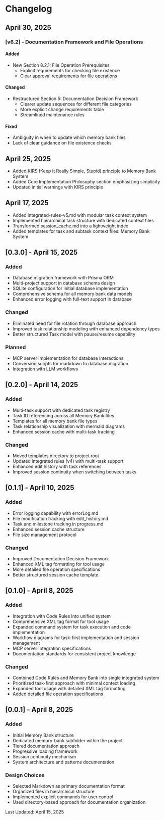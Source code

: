 # Changelog

## April 30, 2025
### [v6.2] - Documentation Framework and File Operations
#### Added
- New Section 8.2.1: File Operation Prerequisites
  - Explicit requirements for checking file existence
  - Clear approval requirements for file operations

#### Changed
- Restructured Section 5: Documentation Decision Framework
  - Clearer update sequences for different file categories
  - More explicit change requirements table
  - Streamlined maintenance rules

#### Fixed
- Ambiguity in when to update which memory bank files
- Lack of clear guidance on file existence checks

## April 25, 2025
- Added KIRS (Keep It Really Simple, Stupid) principle to Memory Bank System
- Added Core Implementation Philosophy section emphasizing simplicity
- Updated initial warnings with KIRS principle

## April 17, 2025
- Added integrated-rules-v5.md with modular task context system
- Implemented hierarchical task structure with dedicated context files
- Transformed session_cache.md into a lightweight index
- Added templates for task and subtask context files: Memory Bank System

## [0.3.0] - April 15, 2025
### Added
- Database migration framework with Prisma ORM
- Multi-project support in database schema design
- SQLite configuration for initial database implementation
- Comprehensive schema for all memory bank data models
- Enhanced error logging with full-text support in database

### Changed
- Eliminated need for file rotation through database approach
- Improved task relationship modeling with enhanced dependency types
- Better structured Task model with pause/resume capability

### Planned
- MCP server implementation for database interactions
- Conversion scripts for markdown to database migration
- Integration with LLM workflows

## [0.2.0] - April 14, 2025
### Added
- Multi-task support with dedicated task registry
- Task ID referencing across all Memory Bank files
- Templates for all memory bank file types
- Task relationship visualization with mermaid diagrams
- Enhanced session cache with multi-task tracking

### Changed
- Moved templates directory to project root
- Updated integrated rules (v4) with multi-task support
- Enhanced edit history with task references
- Improved session continuity when switching between tasks

## [0.1.1] - April 10, 2025
### Added
- Error logging capability with errorLog.md
- File modification tracking with edit_history.md
- Task and milestone tracking in progress.md
- Enhanced session cache structure
- File size management protocol

### Changed
- Improved Documentation Decision Framework
- Enhanced XML tag formatting for tool usage
- More detailed file operation specifications
- Better structured session cache template

## [0.1.0] - April 8, 2025
### Added
- Integration with Code Rules into unified system
- Comprehensive XML tag format for tool usage
- Expanded command system for task execution and code implementation
- Workflow diagrams for task-first implementation and session management
- MCP server integration specifications
- Documentation standards for consistent project knowledge

### Changed
- Combined Code Rules and Memory Bank into single integrated system
- Prioritized task-first approach with minimal context loading
- Expanded tool usage with detailed XML tag formatting
- Added detailed file operation specifications

## [0.0.1] - April 8, 2025
### Added
- Initial Memory Bank structure
- Dedicated memory-bank subfolder within the project
- Tiered documentation approach
- Progressive loading framework
- Session continuity mechanism
- System architecture and patterns documentation

### Design Choices
- Selected Markdown as primary documentation format
- Organized files in hierarchical structure
- Implemented explicit commands for user control
- Used directory-based approach for documentation organization

Last Updated: April 15, 2025